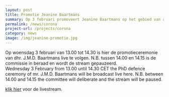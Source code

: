 ```yaml
---
layout: post
title: Promotie Jeanine Baartmans
summary: Op 3 februari promoveert Jeanine Baartmans op het gebied van angst bij kinderen.
permalink: /news/corona
project-url: /projects/corona
category: news
image: /img/jeanine-promotie.jpg
---
```

Op woensdag 3 februari van 13.00 tot 14.30 is hier de promotieceremonie van dhr. J.M.D. Baartmans live te volgen. N.B. tussen 14.00 en 14.15 is de commissie in beraad en wordt de stream gepauzeerd. 
<br>
Wednesday 3 February from 13.00 until 14.30 CET the PhD defence ceremony of mr. J.M.D. Baartmans will be broadcast live here. N.B. between 14.00 and 14.15 the committee will deliberate and the stream will be paused.
<br>

[klik hier](https://www.youtube.com/watch?v=7ONrRQ7Z4uQ&feature=youtu.be&ab_channel=UvAPromotieceremonies) voor de livestream.

